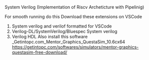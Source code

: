 System Verilog (Implementation of Riscv Archeticture with Pipelinig)

For smooth running do this
Download these extensions on VSCode
1. System verilog and verilof formatted for VSCode
2. Verilog-DL/SystemVerilog/Bluespec System verilog
3. Verilog HDL
Also install this software
_Getintopc.com_Mentor_Graphics_QuestaSim_10.6cx64
https://getintopc.com/softwares/simulators/mentor-graphics-questasim-free-download/
